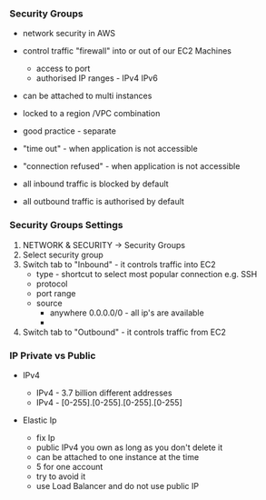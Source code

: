 ### Security Groups ###
* network security in AWS
* control traffic "firewall" into or out of our EC2 Machines
    * access to port
    * authorised IP ranges - IPv4 IPv6  
    
* can be attached to multi instances
* locked to a region /VPC combination 
* good practice - separate 
* "time out" - when application is not accessible
* "connection refused" - when application is not accessible
* all inbound traffic is blocked by default
* all outbound traffic is authorised by default


### Security Groups Settings ###
1. NETWORK & SECURITY -> Security Groups
2. Select security group 
3. Switch tab to "Inbound" - it controls traffic into EC2
    * type - shortcut to select most popular connection e.g. SSH
    * protocol
    * port range 
    * source 
        * anywhere 0.0.0.0/0 - all ip's are available
        *  
4. Switch tab to "Outbound" - it controls traffic from EC2

### IP Private vs Public ###
* IPv4 
    * IPv4 - 3.7 billion different addresses
    * IPv4 - [0-255].[0-255].[0-255].[0-255]

* Elastic Ip 
    * fix Ip 
    * public IPv4 you own as long as you don't delete it
    * can be attached to one instance at the time
    * 5 for one account
    * try to avoid it
    * use Load Balancer and do not use public IP
